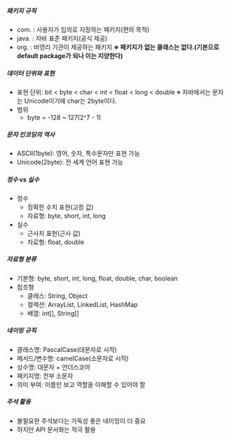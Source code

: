 ##### 패키지 규칙
- com. : 사용자가 임의로 지정하는 패키지(편의 목적)
- java. : 자바 표준 패키지(공식 제공)
- org. : 비영리 기관이 제공하는 패키지
**※ 패키지가 없는 클래스는 없다.(기본으로 default package가 되나 이는 지양한다)**

##### 데이터 단위와 표현
- 표현 단위: bit < byte < char < int < float < long < double
  ※ 자바에서는 문자는 Unicode이기에 char는 2byte이다.
- 범위
	- byte = -128 ~ 127(2^7 - 1)

##### 문자 인코딩의 역사
- ASCII(1byte): 영어, 숫자, 특수문자만 표현 가능
- Unicode(2byte): 전 세계 언어 표현 가능

##### 정수 vs 실수
- 정수
	- 정확한 수치 표현(고정 값)
	- 자료형: byte, short, int, long
- 실수
	- 근사치 표현(근사 값)
	- 자료형: float, double

##### 자료형 분류
- 기본형: byte, short, int, long, float, double, char, boolean
- 참조형
	- 클래스: String, Object
	- 컬렉션: ArrayList, LinkedList, HashMap
	- 배열: int[], String[]

##### 네이밍 규칙
- 클래스명: PascalCase(대문자로 시작)
- 메서드/변수명: camelCase(소문자로 시작)
- 상수명: 대문자 + 언더스코어
- 패키지명: 전부 소문자
- 의미 부여: 이름만 보고 역할을 이해할 수 있어야 함

##### 주석 활용
- 불필요한 주석보다는 가독성 좋은 네이밍이 더 중요
- 하지만 API 문서화는 적극 활용

